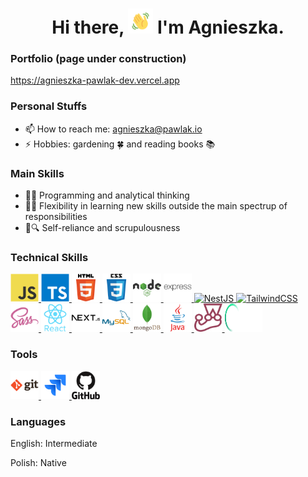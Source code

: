 <h1 align="center">
  Hi there,
    <img src="wave.gif"
         alt="Wawing hand"
         height="40"
         width"40" />
  I'm Agnieszka.
  </h1>
  
### Portfolio (page under construction)
https://agnieszka-pawlak-dev.vercel.app


### Personal Stuffs
* 📫 How to reach me: agnieszka@pawlak.io
* ⚡ Hobbies: gardening 🍀 and reading books 📚


### Main Skills
* 🧩💡 Programming and analytical thinking
* 🌱🎯 Flexibility in learning new skills outside the main spectrup of responsibilities
* 🧠🔍 Self-reliance and scrupulousness

### Technical Skills
<div display="flex" flex-wrap:"wrap" gap="12px">
  <a href="https://developer.mozilla.org/en-US/docs/Web/JavaScript" target="_blank" rel="noreferrer">
    <img src="https://github.com/devicons/devicon/blob/master/icons/javascript/javascript-original.svg" alt="javascript" width="45" height="45" />
  </a>
  <a href="https://www.typescriptlang.org/" target="_blank" rel="noreferrer">
    <img src="https://github.com/devicons/devicon/blob/master/icons/typescript/typescript-original.svg" alt="typescript" width="45" height="45" />
  </a>
  <a href="https://developer.mozilla.org/en-US/docs/Glossary/HTML5" target="_blank" rel="noreferrer">
    <img src="https://github.com/devicons/devicon/blob/master/icons/html5/html5-original-wordmark.svg" alt="html" width="45" height="45" />
  </a>
  <a href="https://www.w3.org/TR/CSS/#css" target="_blank" rel="noreferrer">
    <img src="https://github.com/devicons/devicon/blob/master/icons/css3/css3-original-wordmark.svg" alt="css" width="45" height="45" />
  </a>
  <a href="https://nodejs.org/en/" target="_blank" rel="noreferrer">
    <img src="https://github.com/devicons/devicon/blob/master/icons/nodejs/nodejs-original-wordmark.svg" alt="node" width="45" height="45" />
  </a>
  <a href="https://expressjs.com/" target="_blank" rel="noreferrer">
    <img src="https://github.com/devicons/devicon/blob/master/icons/express/express-original-wordmark.svg" alt="express" width="45" height="45" />
  </a>
  <a href="https://docs.nestjs.com/" target="_blank" rel="noreferrer">
    <img src="https://raw.githubusercontent.com/danielcranney/readme-generator/main/public/icons/skills/nestjs-colored.svg" width="36" height="36" alt="NestJS" />
  </a>
  <a href="https://tailwindcss.com/" target="_blank" rel="noreferrer">
    <img src="https://raw.githubusercontent.com/danielcranney/readme-generator/main/public/icons/skills/tailwindcss-colored.svg" width="36" height="36" alt="TailwindCSS" />
  </a>
  <a href="https://sass-lang.com/documentation/" target="_blank" rel="noreferrer">
    <img src="https://github.com/devicons/devicon/blob/master/icons/sass/sass-original.svg" alt="sass" width="45" height="45" />
  </a>
  <a href="https://reactjs.org/" target="_blank" rel="noreferrer">
    <img src="https://github.com/devicons/devicon/blob/master/icons/react/react-original-wordmark.svg" alt="react" width="45" height="45" />
  </a>
  <a href="https://nextjs.org/docs" target="_blank" rel="noreferrer">
    <img src="https://github.com/devicons/devicon/blob/master/icons/nextjs/nextjs-original-wordmark.svg" alt="next" width="45" height="45" />
  </a>
  <a href="https://www.mysql.com/" target="_blank" rel="noreferrer">
    <img src="https://github.com/devicons/devicon/blob/master/icons/mysql/mysql-original-wordmark.svg" alt="mysql" width="45" height="45" />
  </a>
  <a href="https://www.mongodb.com/" target="_blank" rel="noreferrer">
    <img src="https://github.com/devicons/devicon/blob/master/icons/mongodb/mongodb-original-wordmark.svg" alt="mongodb" width="45" height="45" />
  </a>
  <a href="https://docs.oracle.com/en/java/" target="_blank" rel="noreferrer">
    <img src="https://github.com/devicons/devicon/blob/master/icons/java/java-original-wordmark.svg" alt="java" width="45" height="45" />
  </a>
  <a href="https://jestjs.io/" target="_blank" rel="noreferrer">
    <img src="https://github.com/devicons/devicon/blob/master/icons/jest/jest-plain.svg" alt="jest" width="45" height="45" />
  </a>
  <a href="https://docs.cypress.io/guides/overview/why-cypress" target="_blank" rel="noreferrer">
    <img src="https://github.com/cypress-io/cypress/blob/develop/assets/cypress-logo-dark.png" alt="cypress" width="60" height="45" />
  </a>

### Tools 
<div display="flex" flex-wrap:"wrap" gap="12" >
  <a href="https://git-scm.com/" target="_blank" rel="noreferrer"> 
    <img src="https://github.com/devicons/devicon/blob/master/icons/git/git-original-wordmark.svg" alt="git" width="45" height="45" />
  </a>
  <a href="https://confluence.atlassian.com/jirasoftware/jira-software-documentation-774242447.html" target="_blank" rel="noreferrer">
    <img src="https://github.com/devicons/devicon/blob/master/icons/jira/jira-original.svg" alt="jira" width="45" height="45" />
  </a>
  <a href="https://docs.github.com/en" target="_blank" rel="noreferrer">
    <img src="https://github.com/devicons/devicon/blob/master/icons/github/github-original-wordmark.svg" alt="github" width="45" height="45" />
  </a>
</div>
              
              
              
### Languages
<div>
  <p>English: Intermediate</p>
  <p>Polish: Native</p>
</div>
                                                                                                                        









